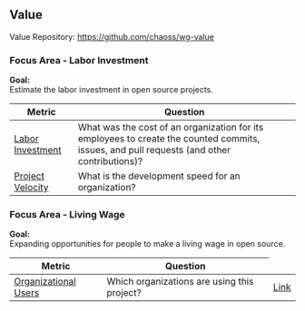 ## Value
Value Repository: https://github.com/chaoss/wg-value

### Focus Area - Labor Investment

**Goal:**  
Estimate the labor investment in open source projects.

<div>
<table>
  <thead><tr><th>Metric</th><th>Question</th></tr></thead>
<tbody>
  <tr><td><a href="https://chaoss.community/metric-labor-investment/">Labor Investment</a></td><td>What was the cost of an organization for its employees to create the counted commits, issues, and pull requests (and other contributions)?</td></tr>
  <tr><td><a href="https://chaoss.community/metric-project-velocity/">Project Velocity</a></td><td>What is the development speed for an organization?</td></tr>
</tbody>
</table>
</div>

### Focus Area - Living Wage

**Goal:**  
Expanding opportunities for people to make a living wage in open source.

<div>
<table>
  <thead><tr><th>Metric</th><th>Question</th></tr></thead>
<tbody>
  <tr><td><a href="https://chaoss.community/metric-organizational-users/">Organizational Users</a></td><td>Which organizations are using this project? </td><td><a href="https://github.com/chaoss/wg-value/issues/27">Link</a></td></tr>
</tbody>
</table>
</div>

